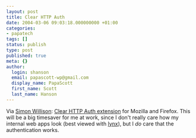 ```yaml
---
layout: post
title: Clear HTTP Auth
date: 2004-03-06 09:03:18.000000000 +01:00
categories:
- papatech
tags: []
status: publish
type: post
published: true
meta: {}
author:
  login: shanson
  email: papascott-wp@gmail.com
  display_name: PapaScott
  first_name: Scott
  last_name: Hanson
---
```

<p>Via <a title="Simon Willison: Two handy FireFox extensions" href="http://simon.incutio.com/archive/2004/03/05/handyExtensions">Simon Willison</a>: <a title="Extension Room :: Clear HTTP Auth" href="http://extensionroom.mozdev.org/more-info/clearhttpauth">Clear HTTP Auth extension</a> for Mozilla and Firefox. This will be a big timesaver for me at work, since I don't really care how my internal web apps look (best viewed with <a title="Lynx is a text browser for the World Wide Web" href="http://lynx.browser.org/">lynx</a>), but I <em>do</em> care that the authentication works.</p>
